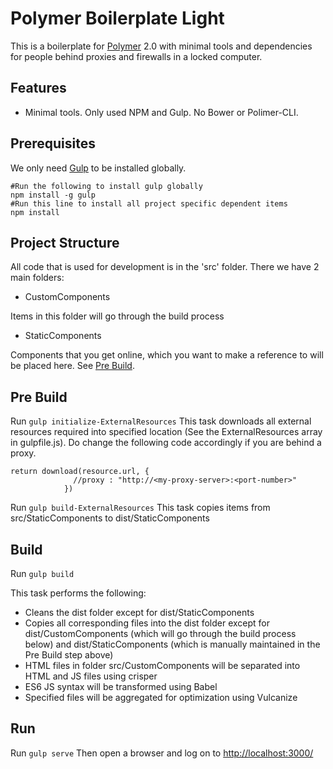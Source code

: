 # Polymer Boilerplate Light

This is a boilerplate for [Polymer](http://www.polymer-project.org/) 2.0 with minimal tools and dependencies for people behind proxies and firewalls in a locked computer.

## Features

* Minimal tools. Only used NPM and Gulp. No Bower or Polimer-CLI.

## Prerequisites
We only need [Gulp](http://gulpjs.com/) to be installed globally.

```
#Run the following to install gulp globally
npm install -g gulp
#Run this line to install all project specific dependent items
npm install
```

## Project Structure
All code that is used for development is in the 'src' folder. There we have 2 main folders:

*   CustomComponents

 Items in this folder will go through the build process

*   StaticComponents

 Components that you get online, which you want to make a reference to will be placed here. See [Pre Build](#pre-build).
 
## Pre Build
Run `gulp initialize-ExternalResources`
This task downloads all external resources required into specified location (See the ExternalResources array in gulpfile.js).
Do change the following code accordingly if you are behind a proxy.
```
return download(resource.url, {
              //proxy : "http://<my-proxy-server>:<port-number>"
            })
```
Run `gulp build-ExternalResources`
This task copies items from src/StaticComponents to dist/StaticComponents

## Build
Run `gulp build`

This task performs the following:

*   Cleans the dist folder except for dist/StaticComponents
*   Copies all corresponding files into the dist folder except for dist/CustomComponents (which will go through the build process below) and dist/StaticComponents (which is manually maintained in the Pre Build step above)
*   HTML files in folder src/CustomComponents will be separated into HTML and JS files using crisper
*   ES6 JS syntax will be transformed using Babel
*   Specified files will be aggregated for optimization using Vulcanize

## Run
Run `gulp serve`
Then open a browser and log on to [http://localhost:3000/](http://localhost:3000/)